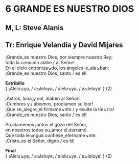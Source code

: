 # 6 GRANDE ES NUESTRO DIOS

## M, L: Steve Alanis
## Tr: Enrique Velandia y David Mijares

¡Grande_es nuestro Dios, por siempre nuestro Rey;  
toda la creación alabe / al Señor!  
En el cielo entroniza↘do, los ángeles le_ala↘ban:  
¡Grande_es nuestro Dios, santo / es él!  

**Estribillo**  
{ ¡Alelu↘ya, / a↘leluya, / alelu↘ya, / a↘leluya! } (2)  

¡Astros, luna_y sol, alaben al Señor!  
¡Cumbres y / abismos, proclamen su loor!  
¡Que se_alegre_el firmame↘nto / y exulte la tie↘rra!  
¡Grande_es nuestro Dios, santo / es él!  

Proclamemos juntos el gozo del Señor,  
en nosotros todos su_amor él derramó.  
Que toda le↘ngua confiese_etername↘nte:  
¡Cristo_es el Señor, digno / es él!  

**Final**  
{ ¡Alelu↘ya, / a↘leluya, / alelu↘ya, / a↘leluya! } (2)  

